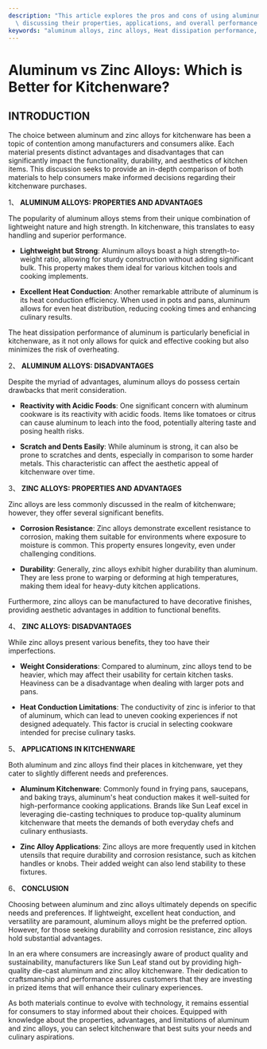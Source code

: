 ```yaml
---
description: "This article explores the pros and cons of using aluminum and zinc alloys in kitchenware,\
  \ discussing their properties, applications, and overall performance."
keywords: "aluminum alloys, zinc alloys, Heat dissipation performance, Die-cast aluminum"
---
```

# Aluminum vs Zinc Alloys: Which is Better for Kitchenware?

## INTRODUCTION

The choice between aluminum and zinc alloys for kitchenware has been a topic of contention among manufacturers and consumers alike. Each material presents distinct advantages and disadvantages that can significantly impact the functionality, durability, and aesthetics of kitchen items. This discussion seeks to provide an in-depth comparison of both materials to help consumers make informed decisions regarding their kitchenware purchases.

1、 **ALUMINUM ALLOYS: PROPERTIES AND ADVANTAGES**

The popularity of aluminum alloys stems from their unique combination of lightweight nature and high strength. In kitchenware, this translates to easy handling and superior performance.

- **Lightweight but Strong**: Aluminum alloys boast a high strength-to-weight ratio, allowing for sturdy construction without adding significant bulk. This property makes them ideal for various kitchen tools and cooking implements.

- **Excellent Heat Conduction**: Another remarkable attribute of aluminum is its heat conduction efficiency. When used in pots and pans, aluminum allows for even heat distribution, reducing cooking times and enhancing culinary results.

The heat dissipation performance of aluminum is particularly beneficial in kitchenware, as it not only allows for quick and effective cooking but also minimizes the risk of overheating. 

2、 **ALUMINUM ALLOYS: DISADVANTAGES**

Despite the myriad of advantages, aluminum alloys do possess certain drawbacks that merit consideration.

- **Reactivity with Acidic Foods**: One significant concern with aluminum cookware is its reactivity with acidic foods. Items like tomatoes or citrus can cause aluminum to leach into the food, potentially altering taste and posing health risks.

- **Scratch and Dents Easily**: While aluminum is strong, it can also be prone to scratches and dents, especially in comparison to some harder metals. This characteristic can affect the aesthetic appeal of kitchenware over time.

3、 **ZINC ALLOYS: PROPERTIES AND ADVANTAGES**

Zinc alloys are less commonly discussed in the realm of kitchenware; however, they offer several significant benefits.

- **Corrosion Resistance**: Zinc alloys demonstrate excellent resistance to corrosion, making them suitable for environments where exposure to moisture is common. This property ensures longevity, even under challenging conditions.

- **Durability**: Generally, zinc alloys exhibit higher durability than aluminum. They are less prone to warping or deforming at high temperatures, making them ideal for heavy-duty kitchen applications.

Furthermore, zinc alloys can be manufactured to have decorative finishes, providing aesthetic advantages in addition to functional benefits.

4、 **ZINC ALLOYS: DISADVANTAGES**

While zinc alloys present various benefits, they too have their imperfections.

- **Weight Considerations**: Compared to aluminum, zinc alloys tend to be heavier, which may affect their usability for certain kitchen tasks. Heaviness can be a disadvantage when dealing with larger pots and pans.

- **Heat Conduction Limitations**: The conductivity of zinc is inferior to that of aluminum, which can lead to uneven cooking experiences if not designed adequately. This factor is crucial in selecting cookware intended for precise culinary tasks.

5、 **APPLICATIONS IN KITCHENWARE**

Both aluminum and zinc alloys find their places in kitchenware, yet they cater to slightly different needs and preferences.

- **Aluminum Kitchenware**: Commonly found in frying pans, saucepans, and baking trays, aluminum's heat conduction makes it well-suited for high-performance cooking applications. Brands like Sun Leaf excel in leveraging die-casting techniques to produce top-quality aluminum kitchenware that meets the demands of both everyday chefs and culinary enthusiasts.

- **Zinc Alloy Applications**: Zinc alloys are more frequently used in kitchen utensils that require durability and corrosion resistance, such as kitchen handles or knobs. Their added weight can also lend stability to these fixtures.

6、 **CONCLUSION**

Choosing between aluminum and zinc alloys ultimately depends on specific needs and preferences. If lightweight, excellent heat conduction, and versatility are paramount, aluminum alloys might be the preferred option. However, for those seeking durability and corrosion resistance, zinc alloys hold substantial advantages.

In an era where consumers are increasingly aware of product quality and sustainability, manufacturers like Sun Leaf stand out by providing high-quality die-cast aluminum and zinc alloy kitchenware. Their dedication to craftsmanship and performance assures customers that they are investing in prized items that will enhance their culinary experiences.

As both materials continue to evolve with technology, it remains essential for consumers to stay informed about their choices. Equipped with knowledge about the properties, advantages, and limitations of aluminum and zinc alloys, you can select kitchenware that best suits your needs and culinary aspirations.
